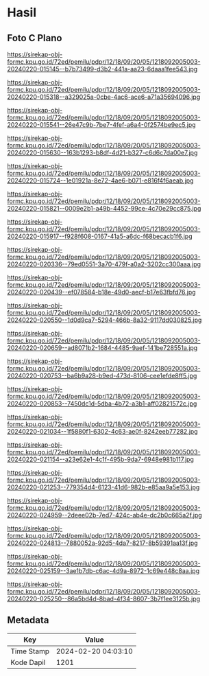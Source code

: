 # Hasil

## Foto C Plano

https://sirekap-obj-formc.kpu.go.id/72ed/pemilu/pdpr/12/18/09/20/05/1218092005003-20240220-015145--b7b73499-d3b2-441a-aa23-6daaa1fee543.jpg

https://sirekap-obj-formc.kpu.go.id/72ed/pemilu/pdpr/12/18/09/20/05/1218092005003-20240220-015318--a329025a-0cbe-4ac6-ace6-a71a35694096.jpg

https://sirekap-obj-formc.kpu.go.id/72ed/pemilu/pdpr/12/18/09/20/05/1218092005003-20240220-015541--26e47c9b-7be7-4fef-a6a4-0f2574be9ec5.jpg

https://sirekap-obj-formc.kpu.go.id/72ed/pemilu/pdpr/12/18/09/20/05/1218092005003-20240220-015630--163b1293-b8df-4d21-b327-c6d6c7da00e7.jpg

https://sirekap-obj-formc.kpu.go.id/72ed/pemilu/pdpr/12/18/09/20/05/1218092005003-20240220-015724--1e01921a-8e72-4ae6-b071-e816f4f6aeab.jpg

https://sirekap-obj-formc.kpu.go.id/72ed/pemilu/pdpr/12/18/09/20/05/1218092005003-20240220-015821--0009e2b1-a49b-4452-99ce-4c70e29cc875.jpg

https://sirekap-obj-formc.kpu.go.id/72ed/pemilu/pdpr/12/18/09/20/05/1218092005003-20240220-015917--f928f608-0167-41a5-a6dc-f68becacb1f6.jpg

https://sirekap-obj-formc.kpu.go.id/72ed/pemilu/pdpr/12/18/09/20/05/1218092005003-20240220-020336--79ed0551-3a70-479f-a0a2-3202cc300aaa.jpg

https://sirekap-obj-formc.kpu.go.id/72ed/pemilu/pdpr/12/18/09/20/05/1218092005003-20240220-020439--ef078584-b18e-49d0-aecf-b17e63fbfd76.jpg

https://sirekap-obj-formc.kpu.go.id/72ed/pemilu/pdpr/12/18/09/20/05/1218092005003-20240220-020550--1d0d9ca7-5294-466b-8a32-9117dd030825.jpg

https://sirekap-obj-formc.kpu.go.id/72ed/pemilu/pdpr/12/18/09/20/05/1218092005003-20240220-020659--ad8071b2-1684-4485-9aef-141be728551a.jpg

https://sirekap-obj-formc.kpu.go.id/72ed/pemilu/pdpr/12/18/09/20/05/1218092005003-20240220-020753--ba6b9a28-b9ed-473d-8106-cee1efde8ff5.jpg

https://sirekap-obj-formc.kpu.go.id/72ed/pemilu/pdpr/12/18/09/20/05/1218092005003-20240220-020853--7450dc1d-5dba-4b72-a3b1-aff02821572c.jpg

https://sirekap-obj-formc.kpu.go.id/72ed/pemilu/pdpr/12/18/09/20/05/1218092005003-20240220-021034--1f5880f1-6302-4c63-ae0f-8242eeb77282.jpg

https://sirekap-obj-formc.kpu.go.id/72ed/pemilu/pdpr/12/18/09/20/05/1218092005003-20240220-021154--a23e62e1-4c1f-495b-9da7-6948e981b117.jpg

https://sirekap-obj-formc.kpu.go.id/72ed/pemilu/pdpr/12/18/09/20/05/1218092005003-20240220-021253--779354d4-6123-41d6-982b-e85aa9a5e153.jpg

https://sirekap-obj-formc.kpu.go.id/72ed/pemilu/pdpr/12/18/09/20/05/1218092005003-20240220-024959--2deee02b-7ed7-424c-ab4e-dc2b0c665a2f.jpg

https://sirekap-obj-formc.kpu.go.id/72ed/pemilu/pdpr/12/18/09/20/05/1218092005003-20240220-024813--7880052a-92d5-4da7-8217-8b59391aa13f.jpg

https://sirekap-obj-formc.kpu.go.id/72ed/pemilu/pdpr/12/18/09/20/05/1218092005003-20240220-025159--3ae1b7db-c6ac-4d9a-8972-1c69e448c8aa.jpg

https://sirekap-obj-formc.kpu.go.id/72ed/pemilu/pdpr/12/18/09/20/05/1218092005003-20240220-025250--86a5bd4d-8bad-4f34-8607-3b7f1ee3125b.jpg


## Metadata

| Key        | Value               |
| ---------- | ------------------- |
| Time Stamp | 2024-02-20 04:03:10 |
| Kode Dapil | 1201                |



